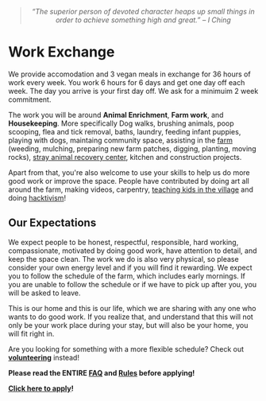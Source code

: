 <!--

Title: Work Exchange

-->

> <center><i>“The superior person of devoted character heaps up small things in order to achieve something high and great.” – I Ching</i></center>


Work Exchange
=========

We provide accomodation and 3 vegan meals in exchange for 36 hours of work every week. You work 6 hours for 6 days and get one day off each week. The day you arrive is your first day off. We ask for a minimuim 2 week commitment.

The work you will be around **Animal Enrichment**, **Farm work**, and **Housekeeping**. More specifically Dog walks, brushing animals, poop scooping, flea and tick removal, baths, laundry, feeding infant puppies, playing with dogs, maintaing community space, assisting in the [farm](/?p=farm) (weeding, mulching, preparing new farm patches, digging, planting, moving rocks), [stray animal recovery center](/?p=recovery), kitchen and construction projects.

Apart from that, you're also welcome to use your skills to help us do more good work or improve the space. People have contributed by doing art all around the farm, making videos, carpentry, [teaching kids in the village](/?p=village) and doing [hacktivism](/?p=hacktivism)!


Our Expectations
---------

We expect people to be honest, respectful, responsible, hard working, compassionate, motivated by doing good work, have attention to detail, and keep the space clean. The work we do is also very physical, so please consider your own energy level and if you will find it rewarding. We expect you to follow the schedule of the farm, which includes early mornings. If you are unable to follow the schedule or if we have to pick up after you, you will be asked to leave.

This is our home and this is our life, which we are sharing with any one who wants to do good work. If you realize that, and understand that this will not only be your work place during your stay, but will also be your home, you will fit right in.

Are you looking for something with a more flexible schedule? Check out **[volunteering](/?p=volunteering)** instead!

**Please read the ENTIRE [FAQ](/?p=faq) and [Rules](/?p=rules) before applying!**

**[Click here to apply](http://goo.gl/forms/OfgsmbFF4Iu7eagS2)!** 


<!--

why do it, what to expect, our expecations!

-->
